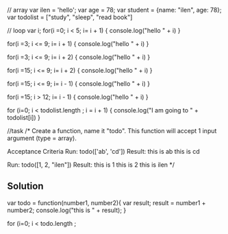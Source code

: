 
// array
var ilen = 'hello';
var age = 78;
var student = {name: "ilen", age: 78};
var todolist = ["study", "sleep", "read book"]

// loop
var i;
for(i =0; i < 5; i= i + 1) {
	console.log("hello " + i)
}

for(i =3; i <= 9; i= i + 1) {
	console.log("hello " + i)
}

for(i =3; i <= 9; i= i + 2) {
	console.log("hello " + i)
}

for(i =15; i <= 9; i= i + 2) {
	console.log("hello " + i)
}

for(i =15; i <= 9; i= i - 1) {
	console.log("hello " + i)
}

for(i =15; i > 12; i= i - 1) {
	console.log("hello " + i)
}

for (i=0; i < todolist.length ; i = i + 1) {
	console.log("I am going to " + todolist[i])
}

//task
/*
	Create a function, name it "todo". This function will accept 1 input argument (type = array).

Acceptance Criteria
Run: todo(['ab', 'cd'])
Result:
		this is ab
		this is cd

Run: todo([1, 2, "ilen"])
Result:
		this is 1
		this is 2
		this is ilen
*/

## Solution

var todo = function(number1, number2){
    var result;
    result = number1 + number2;
    console.log("this is " + result);
}

for (i=0; i < todo.length ;
